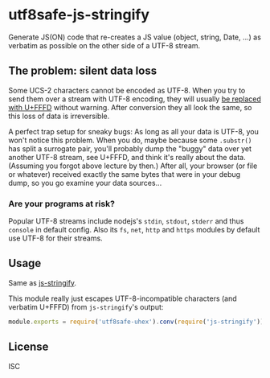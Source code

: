 ﻿
<!--#echo json="package.json" key="name" underline="=" -->
utf8safe-js-stringify
=====================
<!--/#echo -->

<!--#echo json="package.json" key="description" -->
Generate JS(ON) code that re-creates a JS value (object, string, Date, …) as
verbatim as possible on the other side of a UTF-8 stream.
<!--/#echo -->


The problem: silent data loss
-----------------------------

Some UCS-2 characters cannot be encoded as UTF-8.
When you try to send them over a stream with UTF-8 encoding,
they will usually [be replaced with U+FFFD](test.js) without warning.
After conversion they all look the same,
so this loss of data is irreversible.

A perfect trap setup for sneaky bugs:
As long as all your data is UTF-8, you won't notice this problem.
When you do, maybe because some `.substr()` has split a surrogate pair,
you'll probably dump the "buggy" data over yet another UTF-8 stream,
see U+FFFD, and think it's really about the data.
(Assuming you forgot above lecture by then.)
After all, your browser (or file or whatever) received exactly
the same bytes that were in your debug dump, so you go examine
your data sources…

### Are your programs at risk?

Popular UTF-8 streams include nodejs's `stdin`, `stdout`, `stderr` and
thus `console` in default config. Also its `fs`, `net`, `http` and `https`
modules by default use UTF-8 for their streams.



Usage
-----
Same as [js-stringify](https://github.com/pugjs/js-stringify).

This module really just escapes UTF-8-incompatible characters
(and verbatim U+FFFD) from `js-stringify`'s output:

```javascript
module.exports = require('utf8safe-uhex').conv(require('js-stringify'));
```




<!--#toc stop="scan" -->


License
-------
<!--#echo json="package.json" key=".license" -->
ISC
<!--/#echo -->
